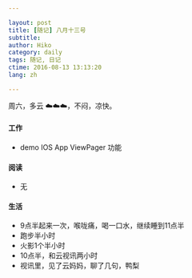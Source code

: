 ```yaml
---

layout: post  
title: [随记] 八月十三号  
subtitle:   
author: Hiko  
category: daily
tags: 随记, 日记  
ctime: 2016-08-13 13:13:20  
lang: zh  

---
```


周六，多云 ☁️☁️☁️，不闷，凉快。

#### 工作

- demo IOS App ViewPager 功能

#### 阅读

- 无

#### 生活

- 9点半起来一次，喉咙痛，喝一口水，继续睡到11点半
- 跑步半小时
- 火影1个半小时
- 10点半，和云视讯两小时
- 视讯里，见了云妈妈，聊了几句，鸭梨